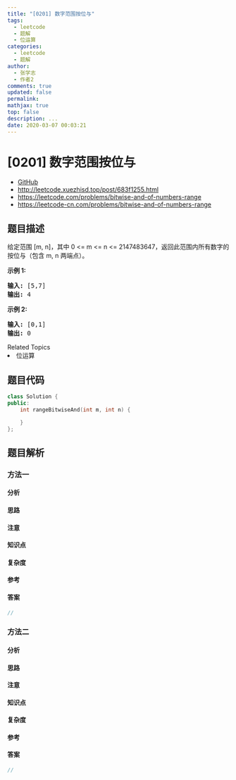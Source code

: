 ```yaml
---
title: "[0201] 数字范围按位与"
tags:
  - leetcode
  - 题解
  - 位运算
categories:
  - leetcode
  - 题解
author:
  - 张学志
  - 作者2
comments: true
updated: false
permalink:
mathjax: true
top: false
description: ...
date: 2020-03-07 00:03:21
---
```



# [0201] 数字范围按位与
* [GitHub](https://github.com/algoboy101/LeetCodeCrowdsource/tree/master/_posts/QA/%5B0201%5D%20%E6%95%B0%E5%AD%97%E8%8C%83%E5%9B%B4%E6%8C%89%E4%BD%8D%E4%B8%8E.md)
* http://leetcode.xuezhisd.top/post/683f1255.html
* https://leetcode.com/problems/bitwise-and-of-numbers-range
* https://leetcode-cn.com/problems/bitwise-and-of-numbers-range


## 题目描述

<p>给定范围 [m, n]，其中 0 &lt;= m &lt;= n &lt;= 2147483647，返回此范围内所有数字的按位与（包含 m, n 两端点）。</p>

<p><strong>示例 1:&nbsp;</strong></p>

<pre><strong>输入:</strong> [5,7]
<strong>输出:</strong> 4</pre>

<p><strong>示例 2:</strong></p>

<pre><strong>输入:</strong> [0,1]
<strong>输出:</strong> 0</pre>
<div><div>Related Topics</div><div><li>位运算</li></div></div>


## 题目代码

```cpp
class Solution {
public:
    int rangeBitwiseAnd(int m, int n) {

    }
};
```


## 题目解析


### 方法一

#### 分析

#### 思路

#### 注意

#### 知识点

#### 复杂度

#### 参考

#### 答案

```cpp
//
```


### 方法二

#### 分析

#### 思路

#### 注意

#### 知识点

#### 复杂度

#### 参考

#### 答案

```cpp
//
```


